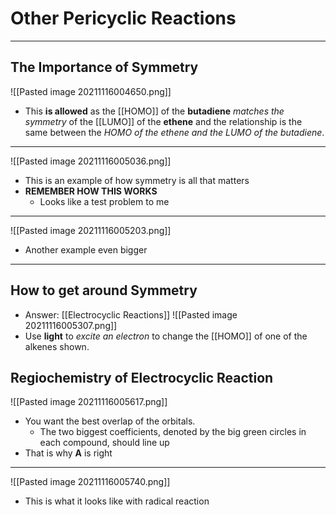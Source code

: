 # Other Pericyclic Reactions
---
## The Importance of Symmetry
![[Pasted image 20211116004650.png]]
- This **is allowed** as the [[HOMO]] of the **butadiene** *matches the symmetry* of the [[LUMO]] of the **ethene** and the relationship is the same between the *HOMO of the ethene and the LUMO of the butadiene*.
---
![[Pasted image 20211116005036.png]]
- This is an example of how symmetry is all that matters
- **REMEMBER HOW THIS WORKS**
	- Looks like a test problem to me
---
![[Pasted image 20211116005203.png]]
- Another example even bigger
---
## How to get around Symmetry
- Answer: [[Electrocyclic Reactions]]
![[Pasted image 20211116005307.png]]
- Use **light** to *excite an electron* to change the [[HOMO]] of one of the alkenes shown.
 ## Regiochemistry of Electrocyclic Reaction
![[Pasted image 20211116005617.png]]
- You want the best overlap of the orbitals.
	- The two biggest coefficients, denoted by the big green circles in each compound, should line up
- That is why **A** is right
---
![[Pasted image 20211116005740.png]]
- This is what it looks like with radical reaction